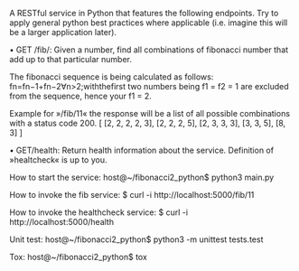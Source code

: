 A RESTful service in Python that features the following endpoints. Try to apply general python best practices where applicable (i.e. imagine this will be a larger application later). 

• GET /fib/: Given a number, find all combinations of fibonacci number that add up to that particular number.

The fibonacci sequence is being calculated as follows: fn=fn−1+fn−2∀n>2;withthefirst two numbers being f1 = f2 = 1 are excluded from the sequence, hence your f1 = 2.

Example for »/fib/11« the response will be a list of all possible combinations with a status code 200. [ [2, 2, 2, 2, 3], [2, 2, 2, 5], [2, 3, 3, 3], [3, 3, 5], [8, 3] ] 

• GET/health: Return health information about the service. Definition of »healtcheck« is up to you.

How to start the service:
host@~/fibonacci2_python$ python3 main.py

How to invoke the fib service:
$ curl -i http://localhost:5000/fib/11

How to invoke the healthcheck service:
$ curl -i http://localhost:5000/health

Unit test:
host@~/fibonacci2_python$ python3 -m unittest tests.test

Tox:
host@~/fibonacci2_python$ tox
